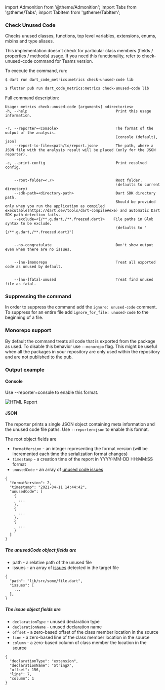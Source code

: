 import Admonition from '@theme/Admonition';
import Tabs from '@theme/Tabs';
import TabItem from '@theme/TabItem';

### Check Unused Code

Checks unused classes, functions, top level variables, extensions, enums, mixins and type aliases.

<Admonition type="info" icon="" title="INFO">
  <p>
This implementation doesn't check for particular class members (fields / properties / methods) usage. If you need this functionality, refer to check-unused-code command for Teams version.
  </p>
</Admonition>

To execute the command, run:

<Tabs>
  <TabItem value="dart" label="Dart" default>

```sh:
$ dart run dart_code_metrics:metrics check-unused-code lib
```
</TabItem>
  <TabItem value="flutter" label="Flutter">

```sh
$ flutter pub run dart_code_metrics:metrics check-unused-code lib
```
</TabItem>
</Tabs>

Full command description:

```sh:
Usage: metrics check-unused-code [arguments] <directories>
-h, --help                                        Print this usage information.


-r, --reporter=<console>                          The format of the output of the analysis.
                                                  [console (default), json]
    --report-to-file=<path/to/report.json>        The path, where a JSON file with the analysis result will be placed (only for the JSON reporter).

-c, --print-config                                Print resolved config.


    --root-folder=<./>                            Root folder.
                                                  (defaults to current directory)
    --sdk-path=<directory-path>                   Dart SDK directory path.
                                                  Should be provided only when you run the application as compiled executable(https://dart.dev/tools/dart-compile#exe) and automatic Dart SDK path detection fails.
    --exclude=<{/**.g.dart,/**.freezed.dart}>    File paths in Glob syntax to be exclude.
                                                  (defaults to "{/**.g.dart,/**.freezed.dart}")


    --no-congratulate                             Don't show output even when there are no issues.


    --[no-]monorepo                               Treat all exported code as unused by default.


    --[no-]fatal-unused                           Treat find unused file as fatal.
```

### Suppressing the command
In order to suppress the command add the `ignore: unused-code` comment. To suppress for an entire file add `ignore_for_file: unused-code` to the beginning of a file.

### Monorepo support
By default the command treats all code that is exported from the package as used. To disable this behavior use `--monorepo` flag. This might be useful when all the packages in your repository are only used within the repository and are not published to the pub.

### Output example

#### Console
Use --reporter=console to enable this format.

![HTML Report](/static/img/unused-code/unused-code-console-report.png)
#### JSON

The reporter prints a single JSON object containing meta information and the unused code file paths. Use `--reporter=json` to enable this format.

The root object fields are
- `formatVersion` - an integer representing the format version (will be incremented each time the serialization format changes)
- `timestamp` - a creation time of the report in YYYY-MM-DD HH:MM:SS format
- `unusedCode` - an array of [unused code issues](/docs/cli/check-unused-code.md#the-unusedcode-object-fields-are)


```json:
{
  "formatVersion": 2,
  "timestamp": "2021-04-11 14:44:42",
  "unusedCode": [
    {
      ...
    },
    {
      ...
    },
    {
      ...
    }
  ]
}
```
##### The unusedCode object fields are
- path - a relative path of the unused file
- issues - an array of [issues](/docs/cli/check-unused-code.md#the-issue-object-fields-are) detected in the target file
```json:
{
  "path": "lib/src/some/file.dart",
  "issues": [
    ...
  ],
}
```
##### The issue object fields are
- `declarationType` - unused declaration type
- `declarationName` - unused declaration name
- `offset` - a zero-based offset of the class member location in the source
- `line` - a zero-based line of the class member location in the source
- `column` - a zero-based column of class member the location in the source

```json:
{
  "declarationType": "extension",
  "declarationName": "StringX",
  "offset": 156,
  "line": 7,
  "column": 1
}
```
